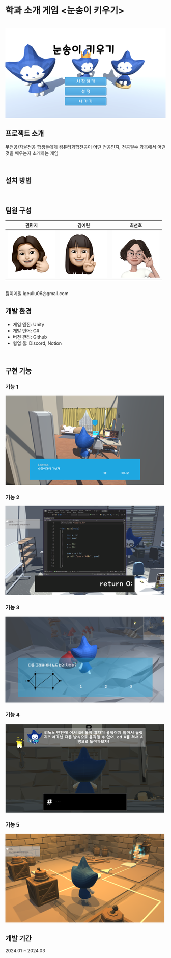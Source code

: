 # 학과 소개 게임 <눈송이 키우기>

<p align="center">
  <br>
  <img src="Images/mainmenu.png">
  <br>
</p>

## 프로젝트 소개

<p align="justify">
무전공/자율전공 학생들에게 컴퓨터과학전공이 어떤 전공인지, 전공필수 과목에서 어떤 것을 배우는지 소개하는 게임
</p>

<p align="center">

</p>

<br>

## 설치 방법


<br>

## 팀원 구성

|    권민지    |    김예린    |    최선호    |
| :---------: | :---------: | :---------: |
| <img src="Images/mj.png" width="150"> | <img src="Images/yr.png" width="150"> | <img src="Images/sh.jpeg" width="150"> |
<br>
팀이메일 igeullu06@gmail.com

<br>

## 개발 환경
- 게임 엔진: Unity
- 개발 언어: C#
- 버전 관리: Github
- 협업 툴: Discord, Notion
<br>

## 구현 기능

### 기능 1
<img src="Images/Picture1.png" width="500">

### 기능 2
<img src="Images/Picture4.png" width="500">

### 기능 3
<img src="Images/Picture9.png" width="500">

### 기능 4
<img src="Images/Picture11.png" width="500">

### 기능 5
<img src="Images/Picture14.png" width="500">

<br>

## 개발 기간
2024.01 ~ 2024.03

<br>

